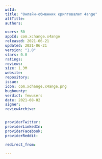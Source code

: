```yaml
---
wsId: 
title: "Онлайн-обменник криптовалют 4ange"
altTitle: 
authors:

users: 50
appId: com.xchange.x4ange
released: 2021-06-21
updated: 2021-06-21
version: "1.0"
stars: 0.0
ratings: 
reviews: 
size: 1.3M
website: 
repository: 
issue: 
icon: com.xchange.x4ange.png
bugbounty: 
verdict: fewusers
date: 2021-08-02
signer: 
reviewArchive:


providerTwitter: 
providerLinkedIn: 
providerFacebook: 
providerReddit: 

redirect_from:

---
```



